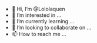 - 👋 Hi, I’m @Lololaquen
- 👀 I’m interested in ...
- 🌱 I’m currently learning ...
- 💞️ I’m looking to collaborate on ...
- 📫 How to reach me ...

<!---
Lololaquen/Lololaquen is a ✨ special ✨ repository because its `README.md` (this file) appears on your GitHub profile.
You can click the Preview link to take a look at your changes.
--->
